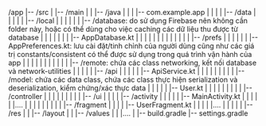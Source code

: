 /app
|-- /src
|   |-- /main
|   |   |-- /java
|   |   |   |-- com.example.app
|   |   |   |   |-- /data
|   |   |   |   |   |-- /local
|   |   |   |   |   |   |-- /database: do sử dụng Firebase nên không cần folder này, hoặc có thể dùng cho việc caching các dữ liệu thu được từ database
|   |   |   |   |   |   |   |-- AppDatabase.kt
|   |   |   |   |   |   |
|   |   |   |   |   |   |-- /prefs
|   |   |   |   |   |       |-- AppPreferences.kt: lưu cài đặt/tinh chỉnh của người dùng cũng như các giá trị constants/consistent có thể được sử dụng trong quá trình vận hành của app
|   |   |   |   |   |
|   |   |   |   |   |-- /remote: chứa các class networking, kết nối database và network-utilities
|   |   |   |   |       |-- /api
|   |   |   |   |           |-- ApiService.kt
|   |   |   |   |
|   |   |   |   |-- /model: chứa các data class, chứa các class thực hiện serialization và deserialization, kiểm chứng/xác thực data
|   |   |   |   |   |-- User.kt
|   |   |   |   |
|   |   |   |   |-- /controller
|   |   |   |   |
|   |   |   |   |-- /ui
|   |   |   |       |-- /activity
|   |   |   |       |   |-- MainActivity.kt
|   |   |   |       |   |....
|   |   |   |       |
|   |   |   |       |-- /fragment
|   |   |           |   |-- UserFragment.kt
|   |   |           |   |....
|   |   |
|   |   |-- /res
|   |       |-- /layout
|   |       |-- /values
|   |       |....
|
|-- build.gradle
|-- settings.gradle
